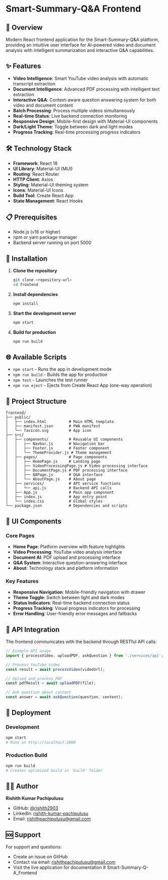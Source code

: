 # Smart-Summary-Q&A Frontend

## 🚀 Overview

Modern React frontend application for the Smart-Summary-Q&A platform, providing an intuitive user interface for AI-powered video and document analysis with intelligent summarization and interactive Q&A capabilities.

## ✨ Features

- **Video Intelligence**: Smart YouTube video analysis with automatic transcript extraction
- **Document Intelligence**: Advanced PDF processing with intelligent text extraction
- **Interactive Q&A**: Context-aware question answering system for both video and document content
- **Batch Processing**: Process multiple videos simultaneously
- **Real-time Status**: Live backend connection monitoring
- **Responsive Design**: Mobile-first design with Material-UI components
- **Dark/Light Theme**: Toggle between dark and light modes
- **Progress Tracking**: Real-time processing progress indicators

## 🛠️ Technology Stack

- **Framework**: React 18
- **UI Library**: Material-UI (MUI)
- **Routing**: React Router
- **HTTP Client**: Axios
- **Styling**: Material-UI theming system
- **Icons**: Material-UI Icons
- **Build Tool**: Create React App
- **State Management**: React Hooks

## 📋 Prerequisites

- Node.js (v16 or higher)
- npm or yarn package manager
- Backend server running on port 5000

## 🔧 Installation

1. **Clone the repository**
   ```bash
   git clone <repository-url>
   cd frontend
   ```

2. **Install dependencies**
   ```bash
   npm install
   ```

3. **Start the development server**
   ```bash
   npm start
   ```

4. **Build for production**
   ```bash
   npm run build
   ```

## 🌐 Available Scripts

- `npm start` - Runs the app in development mode
- `npm run build` - Builds the app for production
- `npm test` - Launches the test runner
- `npm run eject` - Ejects from Create React App (one-way operation)

## 📁 Project Structure

```
frontend/
├── public/
│   ├── index.html          # Main HTML template
│   ├── manifest.json       # PWA manifest
│   └── favicon.svg         # App icon
├── src/
│   ├── components/         # Reusable UI components
│   │   ├── Navbar.js       # Navigation bar
│   │   ├── Footer.js       # Footer component
│   │   └── ThemeProvider.js # Theme management
│   ├── pages/              # Page components
│   │   ├── HomePage.js     # Landing page
│   │   ├── VideoProcessingPage.js # Video processing interface
│   │   ├── DocumentPage.js # PDF processing interface
│   │   ├── QAPage.js       # Q&A interface
│   │   └── AboutPage.js    # About page
│   ├── services/           # API service functions
│   │   └── api.js          # Backend API calls
│   ├── App.js              # Main app component
│   ├── index.js            # App entry point
│   └── index.css           # Global styles
└── package.json            # Dependencies and scripts
```

## 🎨 UI Components

### Core Pages
- **Home Page**: Platform overview with feature highlights
- **Video Processing**: YouTube video analysis interface
- **Document AI**: PDF upload and processing interface
- **Q&A System**: Interactive question-answering interface
- **About**: Technology stack and platform information

### Key Features
- **Responsive Navigation**: Mobile-friendly navigation with drawer
- **Theme Toggle**: Switch between light and dark modes
- **Status Indicators**: Real-time backend connection status
- **Progress Tracking**: Visual progress indicators for processing
- **Error Handling**: User-friendly error messages and fallbacks

## 🔗 API Integration

The frontend communicates with the backend through RESTful API calls:

```javascript
// Example API usage
import { processVideo, uploadPDF, askQuestion } from './services/api';

// Process YouTube video
const result = await processVideo(videoUrl);

// Upload and process PDF
const pdfResult = await uploadPDF(file);

// Ask question about content
const answer = await askQuestion(question, context);
```

## 🚀 Deployment

### Development
```bash
npm start
# Runs on http://localhost:3000
```

### Production Build
```bash
npm run build
# Creates optimized build in 'build' folder
```

## 👨‍💻 Author

**Rishith Kumar Pachipulusu**
- GitHub: [@rishith2903](https://github.com/rishith2903)
- LinkedIn: [rishith-kumar-pachipulusu](https://linkedin.com/in/rishith-kumar-pachipulusu-13351a31b)
- Email: rishithpachipulusu@gmail.com

## 🆘 Support

For support and questions:
- Create an issue on GitHub
- Contact via email: rishithpachipulusu@gmail.com
- Visit the live application for documentation
#   S m a r t - S u m m a r y - Q - A _ F r o n t e n d  
 